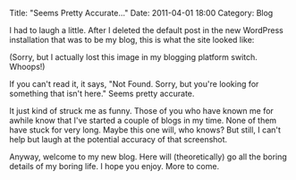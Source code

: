 Title: "Seems Pretty Accurate..."
Date: 2011-04-01 18:00
Category: Blog

I had to laugh a little.  After I deleted the default post in the new WordPress
installation that was to be my blog, this is what the site looked like:

(Sorry, but I actually lost this image in my blogging platform switch.
Whoops!)

If you can't read it, it says, "Not Found.  Sorry, but you're looking for
something that isn't here."  Seems pretty accurate.

It just kind of struck me as funny.  Those of you who have known me for awhile
know that I've started a couple of blogs in my time.  None of them have stuck
for very long.  Maybe this one will, who knows?  But still, I can't help but
laugh at the potential accuracy of that screenshot.

Anyway, welcome to my new blog.  Here will (theoretically) go all the boring
details of my boring life.  I hope you enjoy.  More to come.
